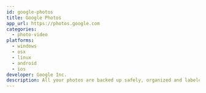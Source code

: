 ```yaml
---
id: google-photos
title: Google Photos
app_url: https://photos.google.com
categories:
  - photo-video
platforms:
  - windows
  - osx
  - linux
  - android
  - ios
developer: Google Inc.
description: All your photos are backed up safely, organized and labeled automatically, so you can find them fast, and share them how you like.
---
```

